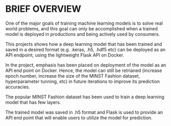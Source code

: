 # BRIEF OVERVIEW
One of the major goals of training machine learning models is to solve real world problems, and this goal can only be accomplished when a trained model is deployed in productions and being actively used by consumers. 

This projects shows how a deep learning model that has been trained and saved in a desired format (e.g. .keras, .h5, .hdf5 etc) can be deployed as an API endpoint, using the lightweight Flask API on Docker. 

In the project, emphasis has been placed on deployment of the model as an API end point on Docker. Hence, the model can still be retrianed (increase epoch number, increase the size of the MINST Fashion dataset, hyperparameter tunning, etc) in future iterations to improve its prediction accuracies. 

The popular MINST Fashion dataset has been used to train a deep learning model that has few layers. 

The trained model was saved in .h5 format and Flask is used to provide an API end point that will enable users to utilize the model for prediction. 
